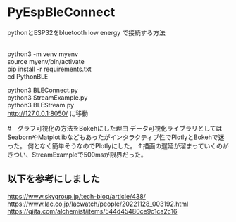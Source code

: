 # PyEspBleConnect
pythonとESP32をbluetooth low energy で接続する方法

<br>
python3 -m venv myenv<br>
source myenv/bin/activate<br>
pip install -r requirements.txt<br>
cd PythonBLE <br>

python3 BLEConnect.py<br> 
python3 StreamExample.py<br>
python3 BLEStream.py<br>
    http://127.0.0.1:8050/ に移動<br>


#　グラフ可視化の方法をBokehにした理由
データ可視化ライブラリとしてはSeabornやMatplotlibなどもあったがインタラクティブ性でPlotlyとBokehで迷った。
何となく簡単そうなのでPlotlyにした。
↑描画の遅延が溜まっていくのがきつい、StreamExampleで500msが限界だった。
## 以下を参考にしました
<https://www.skygroup.jp/tech-blog/article/438/>
<https://www.lac.co.jp/lacwatch/people/20221128_003192.html>
<https://qiita.com/alchemist/items/544d45480ce9c1ca2c16>

